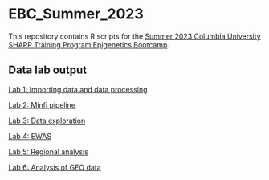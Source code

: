 # EBC_Summer_2023

This repository contains R scripts for the <a href="https://www.publichealth.columbia.edu/research/programs/precision-prevention/sharp-training-program/epigenetics">Summer 2023 Columbia University SHARP Training Program Epigenetics Bootcamp</a>.

## Data lab output

<a href="https://annebozack.github.io/EBC_summer_2023/markdown/meth01_process_data.html">Lab 1: Importing data and data processing</a> 

<a href="https://annebozack.github.io/EBC_summer_202/markdown/meth02_minfi_pipeline.html">Lab 2: Minfi pipeline</a> 

<a href="https://annebozack.github.io/EBC_summer_202/markdown/meth03_exploration.html">Lab 3: Data exploration</a> 

<a href="https://annebozack.github.io/EBC_summer_202/markdown/meth04_analyze_data.html">Lab 4: EWAS</a> 

<a href="https://annebozack.github.io/EBC_summer_202/markdown/meth05_regional_analysis.html">Lab 5: Regional analysis</a> 

<a href="https://annebozack.github.io/EBC_summer_202/markdown/meth06_GEOanalysis.html">Lab 6: Analysis of GEO data</a> 
